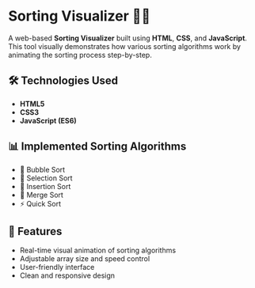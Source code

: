 # Sorting Visualizer 🔢✨

A web-based **Sorting Visualizer** built using **HTML**, **CSS**, and **JavaScript**.  
This tool visually demonstrates how various sorting algorithms work by animating the sorting process step-by-step.

## 🛠️ Technologies Used

- **HTML5**
- **CSS3**
- **JavaScript (ES6)**

## 📊 Implemented Sorting Algorithms

- 🔁 Bubble Sort  
- 📌 Selection Sort  
- 🧩 Insertion Sort  
- 🔀 Merge Sort  
- ⚡ Quick Sort  

## 🎥 Features

- Real-time visual animation of sorting algorithms
- Adjustable array size and speed control
- User-friendly interface
- Clean and responsive design
